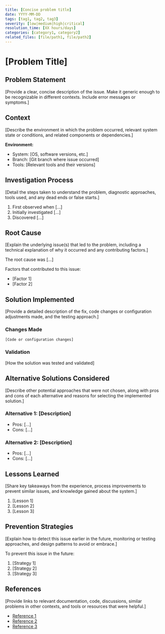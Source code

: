```yaml
---
title: [Concise problem title]
date: YYYY-MM-DD
tags: [tag1, tag2, tag3]
severity: [low|medium|high|critical]
resolution_time: [XX hours/days]
categories: [category1, category2]
related_files: [file/path1, file/path2]
---
```


# [Problem Title]

## Problem Statement

[Provide a clear, concise description of the issue. Make it generic enough to be recognizable in different contexts. Include error messages or symptoms.]

## Context

[Describe the environment in which the problem occurred, relevant system state or conditions, and related components or dependencies.]

**Environment:**
- System: [OS, software versions, etc.]
- Branch: [Git branch where issue occurred]
- Tools: [Relevant tools and their versions]

## Investigation Process

[Detail the steps taken to understand the problem, diagnostic approaches, tools used, and any dead ends or false starts.]

1. First observed when [...]
2. Initially investigated [...]
3. Discovered [...]

## Root Cause

[Explain the underlying issue(s) that led to the problem, including a technical explanation of why it occurred and any contributing factors.]

The root cause was [...]

Factors that contributed to this issue:
- [Factor 1]
- [Factor 2]

## Solution Implemented

[Provide a detailed description of the fix, code changes or configuration adjustments made, and the testing approach.]

### Changes Made
```
[Code or configuration changes]
```

### Validation
[How the solution was tested and validated]

## Alternative Solutions Considered

[Describe other potential approaches that were not chosen, along with pros and cons of each alternative and reasons for selecting the implemented solution.]

### Alternative 1: [Description]
- Pros: [...]
- Cons: [...]

### Alternative 2: [Description]
- Pros: [...]
- Cons: [...]

## Lessons Learned

[Share key takeaways from the experience, process improvements to prevent similar issues, and knowledge gained about the system.]

1. [Lesson 1]
2. [Lesson 2]
3. [Lesson 3]

## Prevention Strategies

[Explain how to detect this issue earlier in the future, monitoring or testing approaches, and design patterns to avoid or embrace.]

To prevent this issue in the future:
1. [Strategy 1]
2. [Strategy 2]
3. [Strategy 3]

## References

[Provide links to relevant documentation, code, discussions, similar problems in other contexts, and tools or resources that were helpful.]

- [Reference 1](#)
- [Reference 2](#)
- [Reference 3](#)